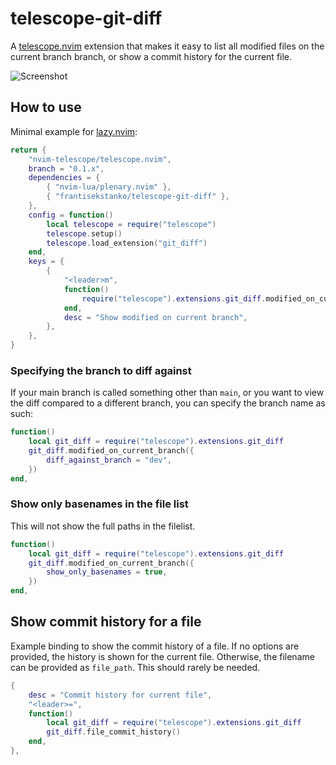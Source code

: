 # telescope-git-diff

A [telescope.nvim](https://github.com/nvim-telescope/telescope.nvim)
extension that makes it easy to list all modified files on the current branch
branch, or show a commit history for the current file.

![Screenshot](https://i.imgur.com/Lu2G618.png)

## How to use

Minimal example for [lazy.nvim](https://github.com/folke/lazy.nvim):

```lua
return {
    "nvim-telescope/telescope.nvim",
    branch = "0.1.x",
    dependencies = {
        { "nvim-lua/plenary.nvim" },
        { "frantisekstanko/telescope-git-diff" },
    },
    config = function()
        local telescope = require("telescope")
        telescope.setup()
        telescope.load_extension("git_diff")
    end,
    keys = {
        {
            "<leader>m",
            function()
                require("telescope").extensions.git_diff.modified_on_current_branch()
            end,
            desc = "Show modified on current branch",
        },
    },
}
```

### Specifying the branch to diff against

If your main branch is called something other than `main`, or you want to view
the diff compared to a different branch, you can specify the branch name as
such:

```lua
function()
    local git_diff = require("telescope").extensions.git_diff
    git_diff.modified_on_current_branch({
        diff_against_branch = "dev",
    })
end,
```

### Show only basenames in the file list

This will not show the full paths in the filelist.

```lua
function()
    local git_diff = require("telescope").extensions.git_diff
    git_diff.modified_on_current_branch({
        show_only_basenames = true,
    })
end,
```

## Show commit history for a file

Example binding to show the commit history of a file. If no options are
provided, the history is shown for the current file. Otherwise, the filename
can be provided as `file_path`. This should rarely be needed.

```lua
{
    desc = "Commit history for current file",
    "<leader>=",
    function()
        local git_diff = require("telescope").extensions.git_diff
        git_diff.file_commit_history()
    end,
},
```
